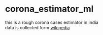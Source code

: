 # corona_estimator_ml
this is a rough corona cases estimator  in india  
data is collected form [wikipedia](https://en.wikipedia.org/wiki/COVID-19_pandemic_in_India)
